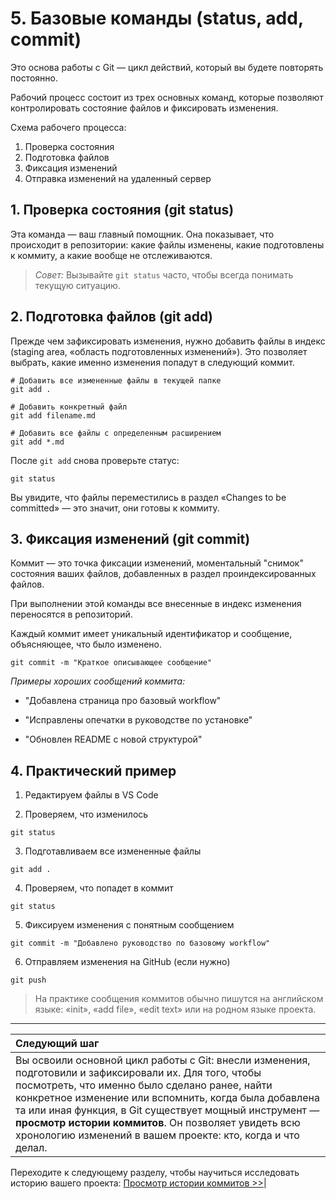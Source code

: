 # 5. Базовые команды (status, add, commit)

Это основа работы с Git — цикл действий, который вы будете повторять постоянно. 

Рабочий процесс состоит из трех основных команд, которые позволяют контролировать состояние файлов и фиксировать изменения.

Схема рабочего процесса:

1. Проверка состояния
2. Подготовка файлов
3. Фиксация изменений
4. Отправка изменений на удаленный сервер

## 1. Проверка состояния (git status)

Эта команда — ваш главный помощник. Она показывает, что происходит в репозитории: какие файлы изменены, какие подготовлены к коммиту, а какие вообще не отслеживаются.

> *Совет:* Вызывайте ```git status``` часто, чтобы всегда понимать текущую ситуацию.

## 2. Подготовка файлов (git add)

Прежде чем зафиксировать изменения, нужно добавить файлы в индекс (staging area, «область подготовленных изменений»). Это позволяет выбрать, какие именно изменения попадут в следующий коммит.

```
# Добавить все измененные файлы в текущей папке
git add .

# Добавить конкретный файл
git add filename.md

# Добавить все файлы с определенным расширением
git add *.md
```

После ```git add``` снова проверьте статус:

```git status```

Вы увидите, что файлы переместились в раздел «Changes to be committed» — это значит, они готовы к коммиту.

## 3. Фиксация изменений (git commit)

Коммит — это точка фиксации изменений, моментальный "снимок" состояния ваших файлов, добавленных в раздел проиндексированных файлов. 

При выполнении этой команды все внесенные в индекс изменения переносятся в репозиторий.

Каждый коммит имеет уникальный идентификатор и сообщение, объясняющее, что было изменено.

```
git commit -m "Краткое описывающее сообщение"
```

*Примеры хороших сообщений коммита:*

- "Добавлена страница про базовый workflow"

- "Исправлены опечатки в руководстве по установке"

- "Обновлен README с новой структурой"

## 4. Практический пример

1. Редактируем файлы в VS Code

2. Проверяем, что изменилось
```
git status
```
3. Подготавливаем все измененные файлы
```
git add .
```
4. Проверяем, что попадет в коммит
```
git status
```
5. Фиксируем изменения с понятным сообщением
```
git commit -m "Добавлено руководство по базовому workflow"
```
6. Отправляем изменения на GitHub (если нужно)
```
git push
```

> На практике сообщения коммитов обычно пишутся на английском языке: «init», «add file», «edit text» или на родном языке проекта.

---
| Следующий шаг |                                                                           
|:--------------|                                                                           
|Вы освоили основной цикл работы с Git: внесли изменения, подготовили и зафиксировали их. Для того, чтобы посмотреть, что именно было сделано ранее, найти конкретное изменение или вспомнить, когда была добавлена та или иная функция, в Git существует мощный инструмент — **просмотр истории коммитов**. Он позволяет увидеть всю хронологию изменений в вашем проекте: кто, когда и что делал.

Переходите к следующему разделу, чтобы научиться исследовать историю вашего проекта: [Просмотр истории коммитов >>](viewing-history.md)|